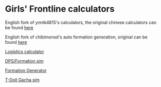 # Girls' Frontline calculators
English fork of ynntk4815's calculators, the original chinese calculators can be found [here](https://ynntk4815.github.io/gf/)

English fork of chibimonxd's auto formation generation, original can be found [here](https://chibimonxd.github.io/gf/auto.html)

[Logistics calculator](https://gfeAsdf.github.io/gf/main.html)

[DPS/Formation sim](https://gfeAsdf.github.io/gf/main2.html)

[Formation Generator](https://gfeAsdf.github.io/gf/auto.html)

[T-Doll Gacha sim](https://i.imgur.com/iYieU8U.mp4)
